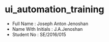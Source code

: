 # ui_automation_training

* Full Name : Joseph Anton Jenoshan 
* Name With Initials : J.A.Jenoshan
* Student No : SE/2016/015

